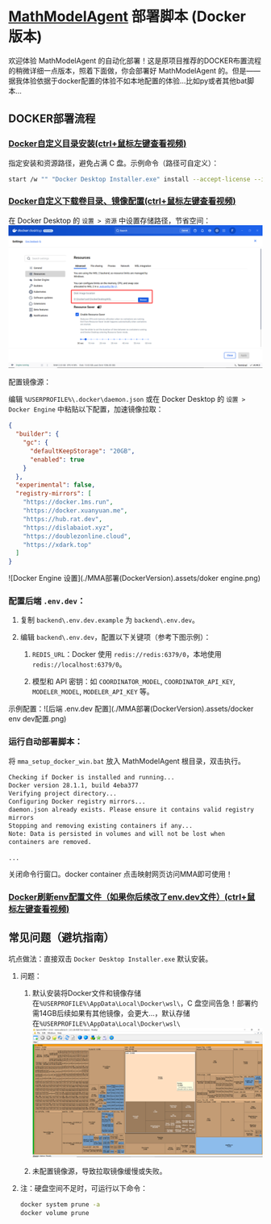 # [MathModelAgent](https://github.com/jihe520/MathModelAgent) 部署脚本 (Docker 版本)

欢迎体验 MathModelAgent 的自动化部署！这是原项目推荐的DOCKER布置流程的稍微详细一点版本，照着下面做，你会部署好 MathModelAgent 的。但是——据我体验依据于docker配置的体验不如本地配置的体验...比如py或者其他bat脚本...

## DOCKER部署流程

### [Docker自定义目录安装(ctrl+鼠标左键查看视频)](../assets/docker-installation.mp4)

指定安装和资源路径，避免占满 C 盘。示例命令（路径可自定义）：

```bash
start /w "" "Docker Desktop Installer.exe" install --accept-license --installation-dir="D:\Docker\"
```

### [Docker自定义下载卷目录、镜像配置(ctrl+鼠标左键查看视频)](../assets/docker-configuration.mp4)

在 Docker Desktop 的 `设置 > 资源` 中设置存储路径，节省空间：
![image-20250822222417036](./MMA部署(DockerVersion).assets/image-20250822222417036.png)

配置镜像源：

编辑 `%USERPROFILE%\.docker\daemon.json` 或在 Docker Desktop 的 `设置 > Docker Engine` 中粘贴以下配置，加速镜像拉取：
```json
{
  "builder": {
    "gc": {
      "defaultKeepStorage": "20GB",
      "enabled": true
    }
  },
  "experimental": false,
  "registry-mirrors": [
    "https://docker.1ms.run",
    "https://docker.xuanyuan.me",
    "https://hub.rat.dev",
    "https://dislabaiot.xyz",
    "https://doublezonline.cloud",
    "https://xdark.top"
  ]
}
```
![Docker Engine 设置](./MMA部署(DockerVersion).assets/doker engine.png)

### 配置后端 `.env.dev`：

1. 复制 `backend\.env.dev.example` 为 `backend\.env.dev`。

2. 编辑 `backend\.env.dev`，配置以下关键项（参考下图示例）：

      1. `REDIS_URL`：Docker 使用 `redis://redis:6379/0`，本地使用 `redis://localhost:6379/0`。

      2. 模型和 API 密钥：如 `COORDINATOR_MODEL`, `COORDINATOR_API_KEY`, `MODELER_MODEL`, `MODELER_API_KEY` 等。

示例配置：![后端 .env.dev 配置](./MMA部署(DockerVersion).assets/docker env dev配置.png)

### 运行自动部署脚本：

将 `mma_setup_docker_win.bat` 放入 MathModelAgent 根目录，双击执行。

```
Checking if Docker is installed and running...
Docker version 28.1.1, build 4eba377
Verifying project directory...
Configuring Docker registry mirrors...
daemon.json already exists. Please ensure it contains valid registry mirrors
Stopping and removing existing containers if any...
Note: Data is persisted in volumes and will not be lost when containers are removed.

...
```

关闭命令行窗口。docker container 点击映射网页访问MMA即可使用！

### [Docker刷新env配置文件（如果你后续改了env.dev文件）(ctrl+鼠标左键查看视频)](../assets/docker-refresh-env.mp4)

## 常见问题（避坑指南）

坑点做法：直接双击 `Docker Desktop Installer.exe` 默认安装。

1. 问题：

      1. 默认安装将Docker文件和镜像存储在`%USERPROFILE%\AppData\Local\Docker\wsl\`，C 盘空间告急！部署约需14GB后续如果有其他镜像，会更大...，默认存储在`%USERPROFILE%\AppData\Local\Docker\wsl\`![存储空间占用](./MMA部署(DockerVersion).assets/space.png)

      2. 未配置镜像源，导致拉取镜像缓慢或失败。

2. 注：硬盘空间不足时，可运行以下命令：

      ```bash
      docker system prune -a
      docker volume prune
      ```